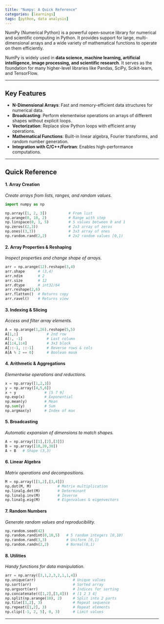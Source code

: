 ```yaml
---
title: "Numpy: A Quick Reference"
categories: [learnings]
tags: [python, data analysis]
---
```


NumPy (Numerical Python) is a powerful open-source library for numerical and scientific computing in Python. It provides support for large, multi-dimensional arrays and a wide variety of mathematical functions to operate on them efficiently.

NumPy is widely used in **data science, machine learning, artificial intelligence, image processing, and scientific research**. It serves as the foundation for many higher-level libraries like Pandas, SciPy, Scikit-learn, and TensorFlow.

---

## Key Features
- **N-Dimensional Arrays**: Fast and memory-efficient data structures for numerical data.
- **Broadcasting**: Perform elementwise operations on arrays of different shapes without explicit loops.
- **Vectorization**: Replace slow Python loops with efficient array operations.
- **Mathematical Functions**: Built-in linear algebra, Fourier transforms, and random number generation.
- **Integration with C/C++/Fortran**: Enables high-performance computations.

---

## Quick Reference

#### 1. Array Creation
*Create arrays from lists, ranges, and random values.*
```python
import numpy as np

np.array([1, 2, 3])          # From list
np.arange(0, 10, 2)          # Range with step
np.linspace(0, 1, 5)         # 5 values between 0 and 1
np.zeros((2,3))              # 2x3 array of zeros
np.ones((3,3))               # 3x3 array of ones
np.random.rand(2,2)          # 2x2 random values [0,1)
```

#### 2. Array Properties & Reshaping
*Inspect properties and change shape of arrays.*
```python
arr = np.arange(12).reshape(3,4)
arr.shape      # (3,4)
arr.ndim       # 2
arr.size       # 12
arr.dtype      # int32/64
arr.reshape(2,6)
arr.flatten()  # Returns copy
arr.ravel()    # Returns view
```

#### 3. Indexing & Slicing
*Access and filter array elements.*
```python
A = np.arange(1,26).reshape(5,5)
A[1,:]             # 2nd row
A[:, -1]           # Last column
A[1:4,1:4]         # 3x3 block
A[::-1, ::-1]      # Reverse rows & cols
A[A % 2 == 0]      # Boolean mask
```

#### 4. Arithmetic & Aggregations
*Elementwise operations and reductions.*
```python
x = np.array([1,2,3])
y = np.array([4,5,6])
x + y             # [5 7 9]
np.exp(x)         # Exponential
np.mean(y)        # Mean
np.sum(y)         # Sum
np.argmax(y)      # Index of max
```

#### 5. Broadcasting
*Automatic expansion of dimensions to match shapes.*
```python
A = np.array([[1],[2],[3]])
B = np.array([10,20,30])
A + B   # Shape (3,3)
```

#### 6. Linear Algebra
*Matrix operations and decompositions.*
```python
M = np.array([[1,2],[3,4]])
np.dot(M, M)            # Matrix multiplication
np.linalg.det(M)        # Determinant
np.linalg.inv(M)        # Inverse
np.linalg.eig(M)        # Eigenvalues & eigenvectors
```

#### 7. Random Numbers
*Generate random values and reproducibility.*
```python
np.random.seed(42)
np.random.randint(0,10,5)   # 5 random integers [0,10)
np.random.rand(3,3)         # Uniform [0,1)
np.random.randn(2,2)        # Normal(0,1)
```

#### 8. Utilities
*Handy functions for data manipulation.*
```python
arr = np.array([3,1,2,3,2,1,1,4])
np.unique(arr)                 # Unique values
np.sort(arr)                   # Sorted array
np.argsort(arr)                # Indices for sorting
np.concatenate(([1,2],[3,4]))  # [1 2 3 4]
np.split(np.arange(10), 2)     # Split into 2 parts
np.tile([1,2], 3)              # Repeat sequence
np.repeat([1,2], 3)            # Repeat elements
np.clip([-1, 2, 5], 0, 3)      # Limit values
```

---

